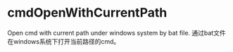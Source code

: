 # cmdOpenWithCurrentPath
Open cmd with current path under windows system by bat file. 通过bat文件在windows系统下打开当前路径的cmd。
